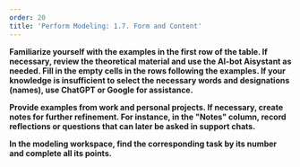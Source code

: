 ```yaml
---
order: 20
title: 'Perform Modeling: 1.7. Form and Content'
---
```


**Familiarize yourself with the examples in the first row of the table. If necessary, review the theoretical material and use the AI-bot Aisystant as needed. Fill in the empty cells in the rows following the examples. If your knowledge is insufficient to select the necessary words and designations (names), use ChatGPT or Google for assistance.**

**Provide examples from work and personal projects. If necessary, create notes for further refinement. For instance, in the "Notes" column, record reflections or questions that can later be asked in support chats.**

**In the modeling workspace, find the corresponding task by its number and complete all its points.**